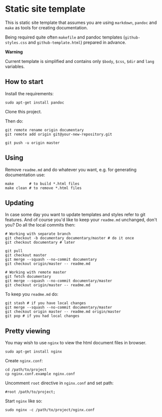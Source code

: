 # Static site template

This is static site template that assumes you are using `markdown`,
`pandoc` and `make` as tools for creating documentation.

Being required quite often `makefile` and pandoc templates (`github-styles.css`
and `github-template.html`) prepared in advance.

**Warning**

Current template is simplified and contains only `$body`, `$css`, `$dir` and
`lang` variables.

## How to start

Install the requirements:

    sudo apt-get install pandoc

Clone this project.

Then do:

    git remote rename origin documentary
    git remote add origin git@your-new-repository.git

    git push -u origin master

## Using

Remove `readme.md` and do whatever you want, e.g. for generating documentation
use:

    make       # to build *.html files
    make clean # to remove *.html files

## Updating

In case some day you want to update templates and styles refer to git features.
And of course you'd like to keep your `readme.md` unchanged, don't you?
Do all the local commits then:

    # Working with separate branch
    git checkout -b documentary documentary/master # do it once
    git checkout documentary # later

    git pull
    git checkout master
    git merge --squash --no-commit documentary
    git checkout origin/master -- readme.md

    # Working with remote master
    git fetch documentary
    git merge --squash --no-commit documentary/master
    git checkout origin/master -- readme.md

To keep you `readme.md` do:

    git stash # if you have local changes
    git merge --squash --no-commit documentary/master
    git checkout origin master -- readme.md origin/master
    git pop # if you had local changes

## Pretty viewing

You may wish to use `nginx` to view the html document files in browser.

    sudo apt-get install nginx

Create `nginx.conf`:

    cd /path/to/project
    cp nginx.conf.example nginx.conf

Uncomment `root` directive in `nginx.conf` and set path:

    #root /path/to/project;

Start `nginx` like so:

    sudo nginx -c /path/to/project/nginx.conf

